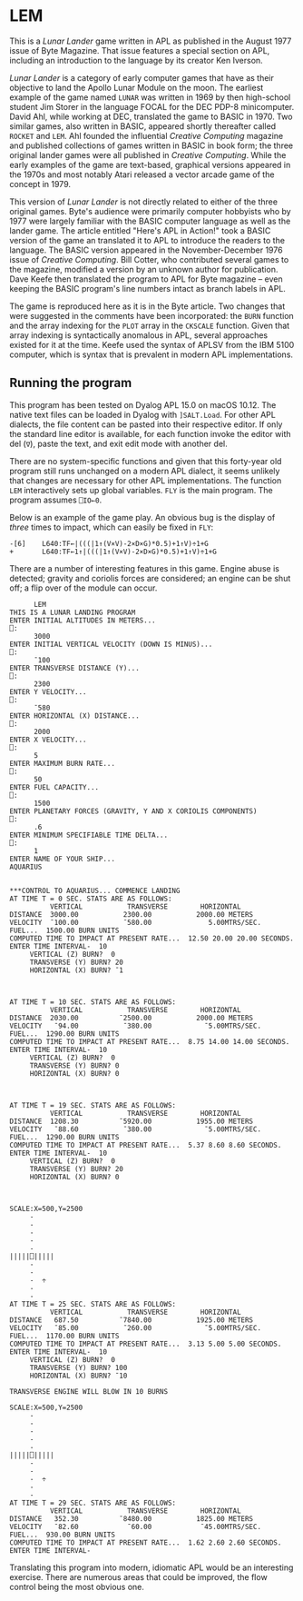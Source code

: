 LEM
===

This is a _Lunar Lander_ game written in APL as published in the August 1977 issue of Byte Magazine. That issue features a special section on APL, including an introduction to the language by its creator Ken Iverson.

_Lunar Lander_ is a category of early computer games that have as their objective to land the Apollo Lunar Module on the moon. The earliest example of the game named `LUNAR` was written in 1969 by then high-school student Jim Storer in the language FOCAL for the DEC PDP-8 minicomputer. David Ahl, while working at DEC, translated the game to BASIC in 1970. Two similar games, also written in BASIC, appeared shortly thereafter called `ROCKET` and `LEM`. Ahl founded the influential _Creative Computing_ magazine and published collections of games written in BASIC in book form; the three original lander games were all published in _Creative Computing_. While the early examples of the game are text-based, graphical versions appeared in the 1970s and most notably Atari released a vector arcade game of the concept in 1979.

This version of _Lunar Lander_ is not directly related to either of the three original games. Byte's audience were primarily computer hobbyists who by 1977 were largely familiar with the BASIC computer language as well as the lander game. The article entitled "Here's APL in Action!" took a BASIC version of the game an translated it to APL to introduce the readers to the language. The BASIC version appeared in the November-December 1976 issue of _Creative Computing_. Bill Cotter, who contributed several games to the magazine, modified a version by an unknown author for publication. Dave Keefe then translated the program to APL for Byte magazine – even keeping the BASIC program's line numbers intact as branch labels in APL.

The game is reproduced here as it is in the Byte article. Two  changes that were suggested in the comments have been incorporated: the `BURN` function and the array indexing for the `PLOT` array in the `CKSCALE` function. Given that array indexing is syntactically anomalous in APL, several approaches existed for it at the time. Keefe used the syntax of APLSV from the IBM 5100 computer, which is syntax that is prevalent in modern APL implementations.

Running the program
-------------------

This program has been tested on Dyalog APL 15.0 on macOS 10.12. The native text files can be loaded in Dyalog with `]SALT.Load`. For other APL dialects, the file content can be pasted into their respective editor. If only the standard line editor is available, for each function invoke the editor with del (`∇`), paste the text, and exit edit mode with another del.

There are no system-specific functions and given that this forty-year old program still runs unchanged on a modern APL dialect, it seems unlikely that changes are necessary for other APL implementations. The function `LEM` interactively sets up global variables. `FLY` is the main program. The program assumes `⎕IO←0`.

Below is an example of the game play. An obvious bug is the display of _three_ times to impact, which can easily be fixed in `FLY`:

```
-[6]    L640:TF←|(((|1↑(V×V)-2×D×G)*0.5)+1↑V)÷1+G
+       L640:TF←1↑|(((|1↑(V×V)-2×D×G)*0.5)+1↑V)÷1+G
```

There are a number of interesting features in this game. Engine abuse is detected; gravity and coriolis forces are considered; an engine can be shut off; a flip over of the module can occur.

```
      LEM
THIS IS A LUNAR LANDING PROGRAM
ENTER INITIAL ALTITUDES IN METERS...
⎕:
      3000
ENTER INITIAL VERTICAL VELOCITY (DOWN IS MINUS)...
⎕:
      ¯100
ENTER TRANSVERSE DISTANCE (Y)...
⎕:
      2300
ENTER Y VELOCITY...
⎕:
      ¯580
ENTER HORIZONTAL (X) DISTANCE...
⎕:
      2000
ENTER X VELOCITY...
⎕:
      5
ENTER MAXIMUM BURN RATE...
⎕:
      50
ENTER FUEL CAPACITY...
⎕:
      1500
ENTER PLANETARY FORCES (GRAVITY, Y AND X CORIOLIS COMPONENTS)
⎕:
      .6
ENTER MINIMUM SPECIFIABLE TIME DELTA...
⎕:
      1
ENTER NAME OF YOUR SHIP...
AQUARIUS


***CONTROL TO AQUARIUS... COMMENCE LANDING
AT TIME T = 0 SEC. STATS ARE AS FOLLOWS:
          VERTICAL           TRANSVERSE        HORIZONTAL
DISTANCE  3000.00           2300.00           2000.00 METERS
VELOCITY  ¯100.00           ¯580.00              5.00MTRS/SEC.
FUEL...  1500.00 BURN UNITS
COMPUTED TIME TO IMPACT AT PRESENT RATE...  12.50 20.00 20.00 SECONDS.
ENTER TIME INTERVAL-  10
     VERTICAL (Z) BURN?  0
     TRANSVERSE (Y) BURN? 20
     HORIZONTAL (X) BURN? ¯1



AT TIME T = 10 SEC. STATS ARE AS FOLLOWS:
          VERTICAL           TRANSVERSE        HORIZONTAL
DISTANCE  2030.00          ¯2500.00           2000.00 METERS
VELOCITY   ¯94.00           ¯380.00             ¯5.00MTRS/SEC.
FUEL...  1290.00 BURN UNITS
COMPUTED TIME TO IMPACT AT PRESENT RATE...  8.75 14.00 14.00 SECONDS.
ENTER TIME INTERVAL-  10
     VERTICAL (Z) BURN?  0
     TRANSVERSE (Y) BURN? 0
     HORIZONTAL (X) BURN? 0



AT TIME T = 19 SEC. STATS ARE AS FOLLOWS:
          VERTICAL           TRANSVERSE        HORIZONTAL
DISTANCE  1208.30          ¯5920.00           1955.00 METERS
VELOCITY   ¯88.60           ¯380.00             ¯5.00MTRS/SEC.
FUEL...  1290.00 BURN UNITS
COMPUTED TIME TO IMPACT AT PRESENT RATE...  5.37 8.60 8.60 SECONDS.
ENTER TIME INTERVAL-  10
     VERTICAL (Z) BURN?  0
     TRANSVERSE (Y) BURN? 20
     HORIZONTAL (X) BURN? 0



SCALE:X=500,Y=2500
     -
     -
     -
     -
     -
|||||⎕|||||
     -
     -
     -  ÷
     -
     -
AT TIME T = 25 SEC. STATS ARE AS FOLLOWS:
          VERTICAL           TRANSVERSE        HORIZONTAL
DISTANCE   687.50          ¯7840.00           1925.00 METERS
VELOCITY   ¯85.00           ¯260.00             ¯5.00MTRS/SEC.
FUEL...  1170.00 BURN UNITS
COMPUTED TIME TO IMPACT AT PRESENT RATE...  3.13 5.00 5.00 SECONDS.
ENTER TIME INTERVAL-  10
     VERTICAL (Z) BURN?  0
     TRANSVERSE (Y) BURN? 100
     HORIZONTAL (X) BURN? ¯10

TRANSVERSE ENGINE WILL BLOW IN 10 BURNS

SCALE:X=500,Y=2500
     -
     -
     -
     -
     -
|||||⎕|||||
     -
     -
     -  ÷
     -
     -
AT TIME T = 29 SEC. STATS ARE AS FOLLOWS:
          VERTICAL           TRANSVERSE        HORIZONTAL
DISTANCE   352.30          ¯8480.00           1825.00 METERS
VELOCITY   ¯82.60            ¯60.00            ¯45.00MTRS/SEC.
FUEL...  930.00 BURN UNITS
COMPUTED TIME TO IMPACT AT PRESENT RATE...  1.62 2.60 2.60 SECONDS.
ENTER TIME INTERVAL-
```

Translating this program into modern, idiomatic APL would be an interesting exercise. There are numerous areas that could be improved, the flow control being the most obvious one.
